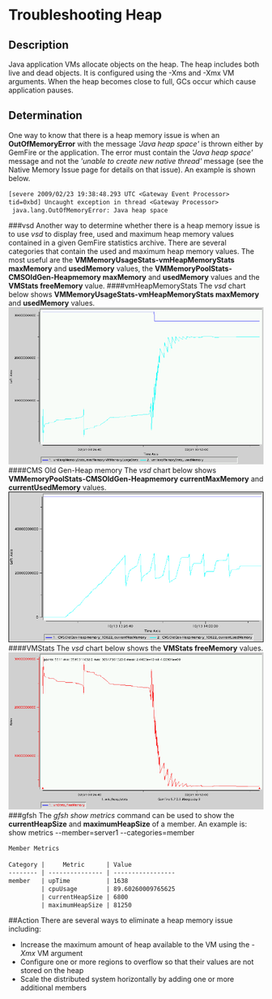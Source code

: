 # Troubleshooting Heap
## Description
Java application VMs allocate objects on the heap. The heap includes both live and dead objects. It is configured using the -Xms and -Xmx VM arguments. When the heap becomes close to full, GCs occur which cause application pauses.
## Determination
One way to know that there is a heap memory issue is when an **OutOfMemoryError** with the message *'Java heap space'* is thrown either by GemFire or the application. The error must contain the *'Java heap space'* message and not the *'unable to create new native thread'* message (see the Native Memory Issue page for details on that issue). An example is shown below.

	[severe 2009/02/23 19:38:48.293 UTC <Gateway Event Processor> tid=0xbd] Uncaught exception in thread <Gateway Processor>
	 java.lang.OutOfMemoryError: Java heap space
###vsd
Another way to determine whether there is a heap memory issue is to use *vsd* to display free, used and maximum heap memory values contained in a given GemFire statistics archive. There are several categories that contain the used and maximum heap memory values. The most useful are the **VMMemoryUsageStats-vmHeapMemoryStats maxMemory** and **usedMemory** values, the **VMMemoryPoolStats-CMSOldGen-Heapmemory maxMemory** and **usedMemory** values and the **VMStats freeMemory** value.
####vmHeapMemoryStats
The *vsd* chart below shows **VMMemoryUsageStats-vmHeapMemoryStats maxMemory** and **usedMemory** values.
![VMMemoryUsageStats](images/troubleshooting_heap_image001.gif)
####CMS Old Gen-Heap memory
The *vsd* chart below shows **VMMemoryPoolStats-CMSOldGen-Heapmemory currentMaxMemory** and **currentUsedMemory** values.
![VMMemoryPoolStats](images/troubleshooting_heap_image002.gif)
####VMStats
The *vsd* chart below shows the **VMStats freeMemory** values.
![VMStats](images/troubleshooting_heap_image003.gif)
###gfsh
The *gfsh show metrics* command can be used to show the **currentHeapSize** and **maximumHeapSize** of a member. An example is:
	show metrics --member=server1 --categories=member
	
	Member Metrics
	
	Category |     Metric      | Value
	-------- | --------------- | -----------------
	member   | upTime          | 1638
	         | cpuUsage        | 89.60260009765625
	         | currentHeapSize | 6800
	         | maximumHeapSize | 81250

##Action
There are several ways to eliminate a heap memory issue including:

* Increase the maximum amount of heap available to the VM using the *-Xmx* VM argument
* Configure one or more regions to overflow so that their values are not stored on the heap
* Scale the distributed system horizontally by adding one or more additional members
